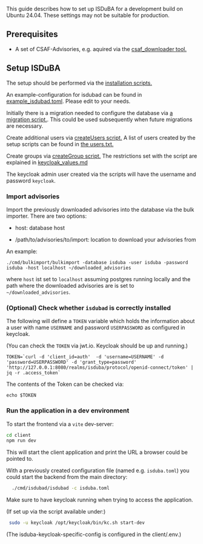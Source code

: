 <!--
 This file is Free Software under the Apache-2.0 License
 without warranty, see README.md and LICENSES/Apache-2.0.txt for details.

 SPDX-License-Identifier: Apache-2.0

 SPDX-FileCopyrightText: 2024 German Federal Office for Information Security (BSI) <https://www.bsi.bund.de>
 Software-Engineering: 2024 Intevation GmbH <https://intevation.de>
-->

This guide describes how to set up ISDuBA for a development build on Ubuntu 24.04. These settings may not be suitable for production.

## Prerequisites

 - A set of CSAF-Advisories, e.g. aquired via the [csaf_downloader tool.](https://github.com/csaf-poc/csaf_distribution)
 
## Setup ISDuBA
The setup should be performed via the [installation scripts.](./scripts/README.md)

An example-configuration for isdubad can be found in [example_isdubad.toml](./example_isdubad.toml). Please edit to your needs.

Initially there is a migration needed to configure the database via [a migration script.](./scripts/migrate.sh). This could be used subsequently when future migrations are necessary.

Create additional users via [createUsers script.](./scripts/keycloak/createUsers.sh) A list of users created by the setup scripts can be found in [the users.txt.](./developer/users.txt)

Create groups via [createGroup script.](./scripts/keycloak/createGroup.sh)
The restrictions set with the script are explained in [keycloak_values.md](./keycloak_values.md)

The keycloak admin user created via the scripts will have the username and password ```keycloak```.

### Import advisories
Import the previously downloaded advisories into the database via the bulk importer. There are two options:
- host: database host

- /path/to/advisories/to/import: location to download your advisories from

An example:
```
./cmd/bulkimport/bulkimport -database isduba -user isduba -password isduba -host localhost ~/downloaded_advisories
```

where `host` ist set to `localhost` assuming postgres running locally and the path where the downloaded advisories are is set to `~/downloaded_advisories`.

### (Optional) Check whether `isdubad` is correctly installed
The following will define a `TOKEN` variable which holds the information 
about a user with name `USERNAME` and password `USERPASSWORD` as configured in keycloak.

(You can check the `TOKEN` via jwt.io. Keycloak should be up and running.)

```
TOKEN=`curl -d 'client_id=auth'  -d 'username=USERNAME' -d 'password=USERPASSWORD' -d 'grant_type=password' 'http://127.0.0.1:8080/realms/isduba/protocol/openid-connect/token' | jq -r .access_token`
```
The contents of the Token can be checked via:
```
echo $TOKEN
```

### Run the application in a dev environment

To start the frontend via a `vite` dev-server:

```bash
cd client
npm run dev
```

This will start the client application and
print the URL a browser could be pointed to.

With a previously created configuration file (named e.g. `isduba.toml`) you could start the backend from the main directory:

```bash
  ./cmd/isdubad/isdubad -c isduba.toml
```

Make sure to have keycloak running when trying to access the application.

(If set up via the script available under:)
``` bash
 sudo -u keycloak /opt/keycloak/bin/kc.sh start-dev
```

(The isduba-keycloak-specific-config is configured in the client/.env.)
